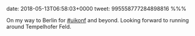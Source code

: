 date: 2018-05-13T06:58:03+0000
tweet: 995558777284898816
%%%

On my way to Berlin for [#uikonf](https://twitter.com/hashtag/uikonf) and beyond. Looking forward to running around Tempelhofer Feld.
